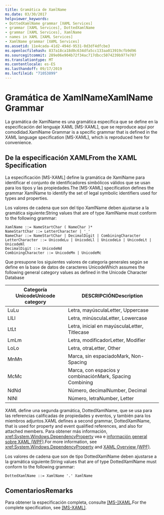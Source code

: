 ```yaml
---
title: Gramática de XamlName
ms.date: 03/30/2017
helpviewer_keywords:
- DottedXamlName grammar [XAML Services]
- grammar [XAML Services], DottedXamlName
- grammar [XAML Services], XamlName
- names in XAML [XAML Services]
- XamlName grammar [XAML Services]
ms.assetid: 11e4cada-41d2-494d-9531-0d3df4dfcbe3
ms.openlocfilehash: 837a18ca18d0c634dfa5cc133aa013919cfb9d96
ms.sourcegitcommit: 289e06e904b72f34ac717dbcc5074239b977e707
ms.translationtype: MT
ms.contentlocale: es-ES
ms.lasthandoff: 09/17/2019
ms.locfileid: "71053899"
---
```

# <a name="xamlname-grammar"></a><span data-ttu-id="e0264-102">Gramática de XamlName</span><span class="sxs-lookup"><span data-stu-id="e0264-102">XamlName Grammar</span></span>
<span data-ttu-id="e0264-103">La gramática de XamlName es una gramática específica que se define en la especificación del lenguaje XAML [MS-XAML], que se reproduce aquí por comodidad.</span><span class="sxs-lookup"><span data-stu-id="e0264-103">XamlName Grammar is a specific grammar that is defined in the XAML language specification [MS-XAML], which is reproduced here for convenience.</span></span>  
  
## <a name="from-the-xaml-specification"></a><span data-ttu-id="e0264-104">De la especificación XAML</span><span class="sxs-lookup"><span data-stu-id="e0264-104">From the XAML Specification</span></span>  
 <span data-ttu-id="e0264-105">La especificación [MS-XAML] define la gramática de XamlName para identificar el conjunto de identificadores simbólicos válidos que se usan para los tipos y las propiedades.</span><span class="sxs-lookup"><span data-stu-id="e0264-105">The [MS-XAML] specification defines the grammar XamlName to identify the set of legal symbolic identifiers used for types and properties.</span></span>  
  
 <span data-ttu-id="e0264-106">Los valores de cadena que son del tipo XamlName deben ajustarse a la gramática siguiente:</span><span class="sxs-lookup"><span data-stu-id="e0264-106">String values that are of type XamlName must conform to the following grammar:</span></span>  
  
```xaml  
XamlName ::= NameStartChar ( NameChar )*   
NameStartChar ::= LetterCharacter | '_'   
NameChar ::= NameStartChar | DecimalDigit | CombiningCharacter   
LetterCharacter ::= UnicodeLu | UnicodeLl | UnicodeLo | UnicodeLt | UnicodeNl   
DecimalDigit ::= UnicodeNd   
CombiningCharacter ::= UnicodeMn | UnicodeMc  
```  
  
 <span data-ttu-id="e0264-107">Que presupone los siguientes valores de categoría generales según se define en la base de datos de caracteres Unicode</span><span class="sxs-lookup"><span data-stu-id="e0264-107">Which assumes the following general category values as defined in the Unicode Character Database</span></span>  

| <span data-ttu-id="e0264-108">Categoría Unicode</span><span class="sxs-lookup"><span data-stu-id="e0264-108">Unicode category</span></span>   | <span data-ttu-id="e0264-109">DESCRIPCIÓN</span><span class="sxs-lookup"><span data-stu-id="e0264-109">Description</span></span>                   |
|--------------------|-------------------------------|
| <span data-ttu-id="e0264-110">Lu</span><span class="sxs-lookup"><span data-stu-id="e0264-110">Lu</span></span>                 | <span data-ttu-id="e0264-111">Letra, mayúscula</span><span class="sxs-lookup"><span data-stu-id="e0264-111">Letter, Uppercase</span></span>             |
| <span data-ttu-id="e0264-112">Ll</span><span class="sxs-lookup"><span data-stu-id="e0264-112">Ll</span></span>                 | <span data-ttu-id="e0264-113">Letra, minúscula</span><span class="sxs-lookup"><span data-stu-id="e0264-113">Letter, Lowercase</span></span>             |
| <span data-ttu-id="e0264-114">Lt</span><span class="sxs-lookup"><span data-stu-id="e0264-114">Lt</span></span>                 | <span data-ttu-id="e0264-115">Letra, inicial en mayúscula</span><span class="sxs-lookup"><span data-stu-id="e0264-115">Letter, Titlecase</span></span>             |
| <span data-ttu-id="e0264-116">Lm</span><span class="sxs-lookup"><span data-stu-id="e0264-116">Lm</span></span>                 | <span data-ttu-id="e0264-117">Letra, modificador</span><span class="sxs-lookup"><span data-stu-id="e0264-117">Letter, Modifier</span></span>              |
| <span data-ttu-id="e0264-118">Lo</span><span class="sxs-lookup"><span data-stu-id="e0264-118">Lo</span></span>                 | <span data-ttu-id="e0264-119">Letra, otra</span><span class="sxs-lookup"><span data-stu-id="e0264-119">Letter, Other</span></span>                 |
| <span data-ttu-id="e0264-120">Mn</span><span class="sxs-lookup"><span data-stu-id="e0264-120">Mn</span></span>                 | <span data-ttu-id="e0264-121">Marca, sin espaciado</span><span class="sxs-lookup"><span data-stu-id="e0264-121">Mark, Non-Spacing</span></span>             |
| <span data-ttu-id="e0264-122">Mc</span><span class="sxs-lookup"><span data-stu-id="e0264-122">Mc</span></span>                 | <span data-ttu-id="e0264-123">Marca, con espacios y combinación</span><span class="sxs-lookup"><span data-stu-id="e0264-123">Mark, Spacing Combining</span></span>       |
| <span data-ttu-id="e0264-124">Nd</span><span class="sxs-lookup"><span data-stu-id="e0264-124">Nd</span></span>                 | <span data-ttu-id="e0264-125">Número, decimal</span><span class="sxs-lookup"><span data-stu-id="e0264-125">Number, Decimal</span></span>               |
| <span data-ttu-id="e0264-126">Nl</span><span class="sxs-lookup"><span data-stu-id="e0264-126">Nl</span></span>                 | <span data-ttu-id="e0264-127">Número, letra</span><span class="sxs-lookup"><span data-stu-id="e0264-127">Number, Letter</span></span>                |
 
 <span data-ttu-id="e0264-128">XAML define una segunda gramática, DottedXamlName, que se usa para las referencias calificadas de propiedades y eventos, y también para los miembros adjuntos.</span><span class="sxs-lookup"><span data-stu-id="e0264-128">XAML defines a second grammar, DottedXamlName, that is used for property and event qualified references, and also for attached members.</span></span> <span data-ttu-id="e0264-129">Para obtener más información, <xref:System.Windows.DependencyProperty> vea e [información general sobre XAML (WPF)](../wpf/advanced/xaml-overview-wpf.md).</span><span class="sxs-lookup"><span data-stu-id="e0264-129">For more information, see <xref:System.Windows.DependencyProperty> and [XAML Overview (WPF)](../wpf/advanced/xaml-overview-wpf.md).</span></span>  
  
 <span data-ttu-id="e0264-130">Los valores de cadena que son de tipo DottedXamlName deben ajustarse a la gramática siguiente:</span><span class="sxs-lookup"><span data-stu-id="e0264-130">String values that are of type DottedXamlName must conform to the following grammar:</span></span>  
  
```xaml  
DottedXamlName ::= XamlName '.' XamlName  
```  
  
## <a name="remarks"></a><span data-ttu-id="e0264-131">Comentarios</span><span class="sxs-lookup"><span data-stu-id="e0264-131">Remarks</span></span>  
 <span data-ttu-id="e0264-132">Para obtener la especificación completa, consulte [ \[MS-\]XAML](https://go.microsoft.com/fwlink/?LinkId=114525).</span><span class="sxs-lookup"><span data-stu-id="e0264-132">For the complete specification, see [\[MS-XAML\]](https://go.microsoft.com/fwlink/?LinkId=114525).</span></span>
